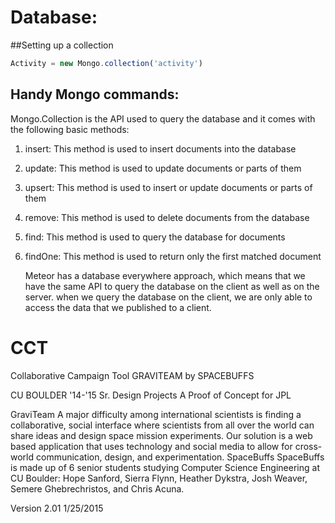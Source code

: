 # Database:
##Setting up a collection
```javascript
Activity = new Mongo.collection('activity')
```
Handy Mongo commands:
---------------------
Mongo.Collection is the API used to query the database and it comes with the following basic methods: 

1. insert: This method is used to insert documents into the database
2. update: This method is used to update documents or parts of them 
3. upsert: This method is used to insert or update documents or parts of them
4. remove: This method is used to delete documents from the database
5. find: This method is used to query the database for documents 
6. findOne: This method is used to return only the first matched document 

   Meteor has a database everywhere approach, which means that we have the same  API to query the database on the client as well as on the server. when we  query the database on the client, we are only able to access the data that we  published to a client. 
# CCT

Collaborative Campaign Tool
GRAVITEAM by SPACEBUFFS

CU BOULDER '14-'15 Sr. Design Projects
A Proof of Concept for JPL

GraviTeam
A major difficulty among international scientists is finding a collaborative, social interface where scientists from all over the world can share ideas and design space mission experiments. Our solution is a web based application that uses technology and social media to allow for cross-world communication, design, and experimentation.
SpaceBuffs
SpaceBuffs is made up of 6 senior students studying Computer Science Engineering at CU Boulder: Hope Sanford, Sierra Flynn, Heather Dykstra, Josh Weaver, Semere Ghebrechristos, and Chris Acuna.

Version 2.01
1/25/2015
